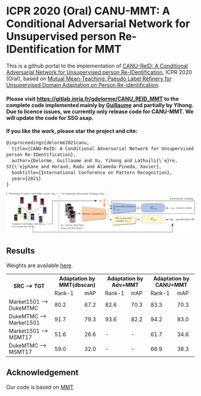 # ICPR 2020 (Oral) CANU-MMT: A Conditional Adversarial Network for Unsupervised person Re-IDentification for MMT 



This is a github portal to the implementation of [CANU-ReID: A Conditional Adversarial Network for Unsupervised person Re-IDentification](https://arxiv.org/abs/1904.01308), ICPR 2020 (Oral),
based on [Mutual Mean-Teaching: Pseudo Label Refinery for Unsupervised Domain Adaptation on Person Re-identification](https://openreview.net/forum?id=rJlnOhVYPS).

#### Please visit https://gitlab.inria.fr/gdelorme/CANU_REID_MMT to the complete code implemented mainly by [Guillaume](https://github.com/ragondyn) and partially by Yihong. Due to licence issues, we currently only release code for CANU-MMT. We will update the code for SSG asap.

**If you like the work, please star the project and cite:**


```
@inproceedings{delorme2021canu,
  title={CANU-ReID: A Conditional Adversarial Network for Unsupervised person Re-IDentification},
  author={Delorme, Guillaume and Xu, Yihong and Lathuili{\`e}re, St{\'e}phane and Horaud, Radu and Alameda-Pineda, Xavier},
  booktitle={International Conference on Pattern Recognition},
  year={2021}
}
```

![Illustration of CANU-ReID.](pipeline.png)
## Results

Weights are available [here](http://perception.inrialpes.fr/Free_Access_Data/DELORME_ICPR2020/CANU_MMT.zip).
<!-- markdownlint-disable MD033 -->
<table>
    <tr>
        <th rowspan="2">SRC --&gt; TGT</th>
        <th colspan="2">Adaptation by MMT(dbscan)</th>
        <th colspan="2">Adaptation by Adv+MMT</th>
        <th colspan="2">Adaptation by CANU+MMT</th>
    </tr>
    <tr>
        <td>Rank-1</td>
        <td>mAP</td>
        <td>Rank-1</td>
        <td>mAP</td>
        <td>Rank-1</td>
        <td>mAP</td>
    </tr>
    <tr><td>Market1501 --&gt; DukeMTMC</td><td> 80.2</td><td>67.2</td><td>82.6</td><td>70.3</td><td>83.3</td><td>70.3</td></tr>
    <tr><td>DukeMTMC --&gt; Market1501</td><td>91.7</td><td>79.3</td><td>93.6</td><td>82.2</td><td>94.2</td><td>83.0</td></tr>
    <tr><td>Market1501 --&gt; MSMT17 </td><td>51.6</td><td>26.6</td><td>-</td><td>-</td><td>61.7</td><td>34.6</td></tr>
    <tr><td>DukeMTMC --&gt; MSMT17 </td><td>59.0</td><td>32.0</td><td>-</td><td>-</td><td>66.9</td><td>38.3</td></tr>

</table>

## Acknowledgement

Our code is based on [MMT](https://github.com/yxgeee/MMT)
